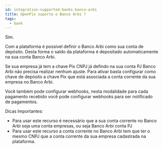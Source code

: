 ```yaml
---
id: integration-supported-banks-banco-arbi
title: OpenPix suporta o Banco Arbi ?
tags:
  - bank
---
```


Sim.

Com a plataforma é possível definir o Banco Arbi como sua conta de depósito. Desta forma o saldo da plataforma é depositado automaticamente na sua conta Banco Arbi.

Se sua empresa já tem a chave Pix CNPJ já defindo na sua conta PJ Banco Arbi não precisa realizar nenhum ajuste. Para ativar basta configurar como chave de depósito a chave Pix que está associada a conta corrente da sua empresa no Banco Arbi.

Você também pode configurar webhooks, nesta modalidade para cada pagamento recebido você pode configurar webhooks para ser notificado de pagamentos.

Dicas Importantes:

- Para usar este recurso é necessário que a sua conta corrente no Banco Arbi seja uma conta empresas, ou seja Banco Arbi conta PJ
- Para usar este recurso a conta corrente no Banco Arbi tem que ter o mesmo CNPJ que a conta corrente da sua empresa cadastrada na plataforma.
